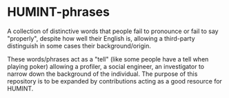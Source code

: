 # HUMINT-phrases
A collection of distinctive words that people fail to pronounce or fail to say "properly", despite how well their English is, allowing a third-party distinguish in some cases their background/origin. 

These words/phrases act as a "tell" (like some people have a tell when playing poker) allowing a profiler, a social engineer, an investigator to narrow down the background of the individual. The purpose of this repository is to be expanded by contributions acting as a good resource for HUMINT. 

